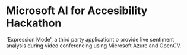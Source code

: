 # Microsoft AI for Accesibility Hackathon

'Expression Mode', a third party applicationt o provide live sentiment analysis during video conferencing using Microsoft Azure and OpenCV.
